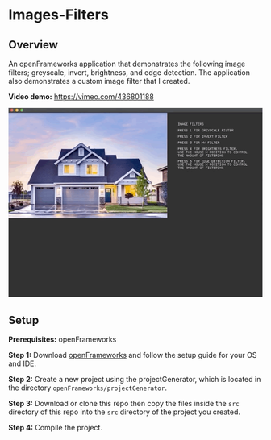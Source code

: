 # Images-Filters

## Overview

An openFrameworks application that demonstrates the following image filters; greyscale, invert, brightness, and edge detection. The application also demonstrates a custom image filter that I created. 

**Video demo:** https://vimeo.com/436801188

![](preview.gif)

## Setup

**Prerequisites:** openFrameworks

**Step 1:** Download [openFrameworks](https://openframeworks.cc/download/) and follow the setup guide for your OS and IDE.

**Step 2:** Create a new project using the projectGenerator, which is located in the directory ```openFrameworks/projectGenerator```.

**Step 3:** Download or clone this repo then copy the files inside the ```src``` directory of this repo into the ```src``` directory of the project you created.

**Step 4:** Compile the project.
